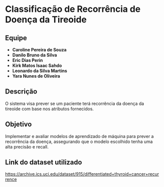 # Classificação de Recorrência de Doença da Tireoide

## Equipe
- **Caroline Pereira de Souza**
- **Danilo Bruno da Silva**
- **Eric Dias Perin**
- **Kirk Matos Isaac Sahdo**
- **Leonardo da Silva Martins**
- **Yara Nunes de Oliveira**



## Descrição
O sistema visa prever se um paciente terá recorrência da doença da tireoide com base nos atributos fornecidos.


## Objetivo
Implementar e avaliar modelos de aprendizado de máquina para prever a recorrência da doença, assegurando que o modelo escolhido tenha uma alta precisão e recall.

## Link do dataset utilizado
https://archive.ics.uci.edu/dataset/915/differentiated+thyroid+cancer+recurrence
